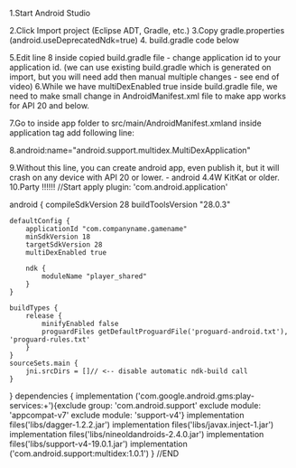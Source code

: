 1.Start Android Studio

2.Click Import project (Eclipse ADT, Gradle, etc.)
3.Copy gradle.properties (android.useDeprecatedNdk=true)
4. build.gradle code below 

5.Edit line 8 inside copied build.gradle file - change application id to your application id.
(we can use existing build.gradle which is generated on import, but you will need add then manual multiple changes - see end of video)
6.While we have multiDexEnabled true inside build.gradle file, we need to make small change in AndroidManifest.xml file to make app works for API 20 and below. 

7.Go to inside app folder to src/main/AndroidManifest.xmland inside application tag add following line:

8.android:name="android.support.multidex.MultiDexApplication"

9.Without this line, you can create android app, even publish it, but it will crash on any device with API 20 or lower. - android 4.4W KitKat or older.
10.Party !!!!!!
//Start
apply plugin: 'com.android.application'

android {
    compileSdkVersion 28
    buildToolsVersion "28.0.3"

    defaultConfig {
        applicationId "com.companyname.gamename"
        minSdkVersion 18
        targetSdkVersion 28
        multiDexEnabled true

        ndk {
            moduleName "player_shared"
        }
    }

    buildTypes {
        release {
            minifyEnabled false
            proguardFiles getDefaultProguardFile('proguard-android.txt'), 'proguard-rules.txt'
        }
    }
    sourceSets.main {
        jni.srcDirs = []// <-- disable automatic ndk-build call
    }
}
dependencies {
    implementation ('com.google.android.gms:play-services:+'){exclude group: 'com.android.support'
        exclude module: 'appcompat-v7'
        exclude module: 'support-v4'}
    implementation files('libs/dagger-1.2.2.jar')
    implementation files('libs/javax.inject-1.jar')
    implementation files('libs/nineoldandroids-2.4.0.jar')
    implementation files('libs/support-v4-19.0.1.jar')
    implementation ('com.android.support:multidex:1.0.1')
}
//END
